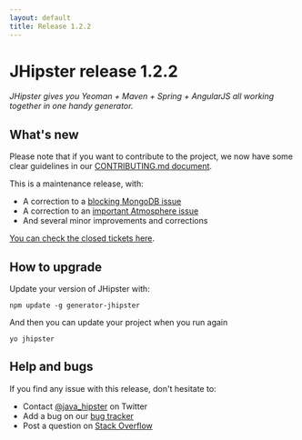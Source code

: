 ```yaml
---
layout: default
title: Release 1.2.2
---
```


JHipster release 1.2.2
==================

*JHipster gives you Yeoman + Maven + Spring + AngularJS all working together in one handy generator.*

What's new
----------

Please note that if you want to contribute to the project, we now have some clear guidelines in our
[CONTRIBUTING.md document](https://github.com/bpmlabs/generator-jhipster/blob/master/CONTRIBUTING.md).

This is a maintenance release, with:

- A correction to a [blocking MongoDB issue](https://github.com/bpmlabs/generator-jhipster/issues/627)
- A correction to an [important Atmosphere issue](https://github.com/bpmlabs/generator-jhipster/issues/623)
- And several minor improvements and corrections

[You can check the closed tickets here](https://github.com/bpmlabs/generator-jhipster/issues?q=milestone%3A1.2.2+is%3Aclosed).

How to upgrade
------------

Update your version of JHipster with:

```
npm update -g generator-jhipster
```

And then you can update your project when you run again

```
yo jhipster
```

Help and bugs
--------------

If you find any issue with this release, don't hesitate to:

- Contact [@java_hipster](https://twitter.com/java_hipster) on Twitter
- Add a bug on our [bug tracker](https://github.com/bpmlabs/generator-jhipster/issues?state=open)
- Post a question on [Stack Overflow](http://stackoverflow.com/tags/bpmlabs/info)

